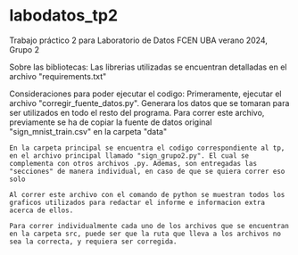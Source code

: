 # labodatos_tp2
Trabajo práctico 2
para Laboratorio de Datos FCEN UBA verano 2024, 
Grupo 2

Sobre las bibliotecas:
    Las librerias utilizadas se encuentran detalladas en el archivo "requirements.txt"

Consideraciones para poder ejecutar el codigo:
    Primeramente, ejecutar el archivo "corregir_fuente_datos.py". Generara los datos que se tomaran para ser utilizados en todo el resto del programa. Para correr este archivo, previamente se ha de copiar la fuente de datos original "sign_mnist_train.csv" en la carpeta "data"

    En la carpeta principal se encuentra el codigo correspondiente al tp, en el archivo principal llamado "sign_grupo2.py". El cual se complementa con otros archivos .py. Ademas, son entregadas las "secciones" de manera individual, en caso de que se quiera correr eso solo

    Al correr este archivo con el comando de python se muestran todos los graficos utilizados para redactar el informe e informacion extra acerca de ellos.

    Para correr individualmente cada uno de los archivos que se encuentran en la carpeta src, puede ser que la ruta que lleva a los archivos no sea la correcta, y requiera ser corregida.

    





